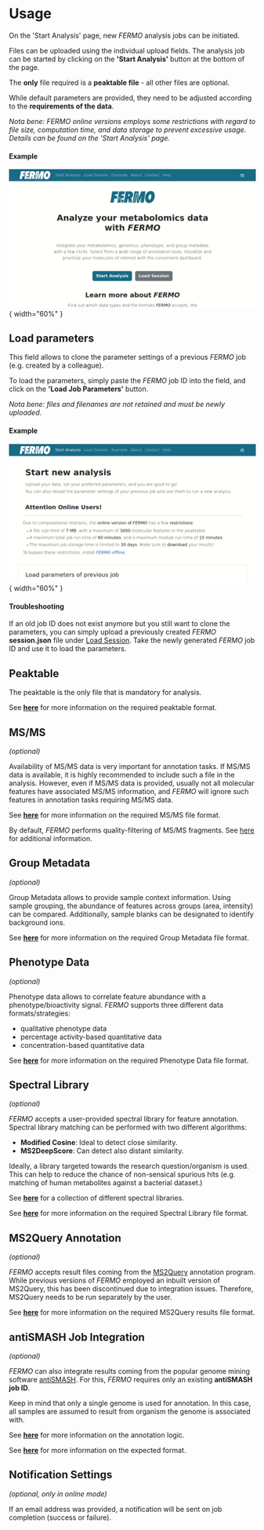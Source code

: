 # Usage

On the 'Start Analysis' page, new *FERMO* analysis jobs can be initiated.

Files can be uploaded using the individual upload fields. 
The analysis job can be started by clicking on the **'Start Analysis'** button at the bottom of the page.

The **only** file required is a **peaktable file** - all other files are optional.

While default parameters are provided, they need to be adjusted according to the **requirements of the data**.

*Nota bene: *FERMO* online versions employs some restrictions with regard to file size, computation time, and data storage to prevent excessive usage. Details can be found on the 'Start Analysis' page.*

#### Example

![full_run](../assets/images/screenshots/gui.start.full_run.gif){ width="60%" }

## Load parameters

This field allows to clone the parameter settings of a previous *FERMO* job (e.g. created by a colleague). 

To load the parameters, simply paste the *FERMO* job ID into the field, and click on the **'Load Job Parameters'** button.

*Nota bene: files and filenames are not retained and must be newly uploaded.*

#### Example

![load_params.png](../assets/images/screenshots/gui.load_params.gif){ width="60%" }

#### Troubleshooting

If an old job ID does not exist anymore but you still want to clone the parameters, you can simply upload a previously created *FERMO* **session.json** file under [Load Session](./gui.load.md).
Take the newly generated *FERMO* job ID and use it to load the parameters.

## Peaktable

The peaktable is the only file that is mandatory for analysis.

See [**here**](./input_output.md#molecular-feature-peaktable) for more information on the required peaktable format.

## MS/MS

*(optional)*

Availability of MS/MS data is very important for annotation tasks. 
If MS/MS data is available, it is highly recommended to include such a file in the analysis.
However, even if MS/MS data is provided, usually not all molecular features have associated MS/MS information, and *FERMO* will ignore such features in annotation tasks requiring MS/MS data.

See [**here**](./input_output.md#msms-spectrum-information) for more information on the required MS/MS file format.

By default, *FERMO* performs quality-filtering of MS/MS fragments. See [here](../modules/filter.msms.md) for additional information.

## Group Metadata

*(optional)*

Group Metadata allows to provide sample context information. 
Using sample grouping, the abundance of features across groups (area, intensity) can be compared. 
Additionally, sample blanks can be designated to identify background ions.

See [**here**](./input_output.md#group-metadata) for more information on the required Group Metadata file format.

## Phenotype Data

*(optional)*

Phenotype data allows to correlate feature abundance with a phenotype/bioactivity signal. 
*FERMO* supports three different data formats/strategies:

- qualitative phenotype data
- percentage activity-based quantitative data
- concentration-based quantitative data

See [**here**](./input_output.md#phenotype-bioactivity-data) for more information on the required Phenotype Data file format.

## Spectral Library

*(optional)*

*FERMO* accepts a user-provided spectral library for feature annotation. 
Spectral library matching can be performed with two different algorithms: 

- **Modified Cosine**: Ideal to detect close similarity.
- **MS2DeepScore**: Can detect also distant similarity.

Ideally, a library targeted towards the research question/organism is used.
This can help to reduce the chance of non-sensical spurious hits (e.g. matching of human metabolites against a bacterial dataset.)

See [**here**](https://external.gnps2.org/gnpslibrary) for a collection of different spectral libraries.

See [**here**](./input_output.md#spectral-library) for more information on the required Spectral Library file format.


## MS2Query Annotation

*(optional)*

*FERMO* accepts result files coming from the [MS2Query](https://github.com/iomega/ms2query) annotation program.
While previous versions of *FERMO* employed an inbuilt version of MS2Query, this has been discontinued due to integration issues. Therefore, MS2Query needs to be run separately by the user. 

See [**here**](./input_output.md#ms2query-results-file) for more information on the required MS2Query results file format.

## antiSMASH Job Integration

*(optional)*

*FERMO* can also integrate results coming from the popular genome mining software [antiSMASH](https://antismash.secondarymetabolites.org).
For this, *FERMO* requires only an existing **antiSMASH job ID**.

Keep in mind that only a single genome is used for annotation. 
In this case, all samples are assumed to result from organism the genome is associated with.

See [**here**](../modules/annotation.as_kcb.md) for more information on the annotation logic.

See [**here**](./input_output.md#antismash-results) for more information on the expected format.

## Notification Settings

*(optional, only in online mode)*

If an email address was provided, a notification will be sent on job completion (success or failure).